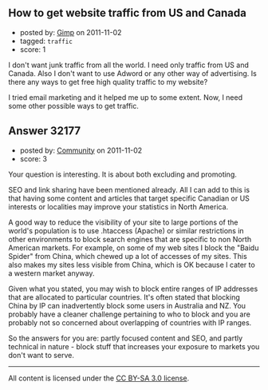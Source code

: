 ## How to get website traffic from US and Canada

- posted by: [Gimp](https://stackexchange.com/users/-1/13350-gimp) on 2011-11-02
- tagged: `traffic`
- score: 1

I don't want junk traffic from all the world. I need only traffic from US and Canada. Also I don't want to use Adword or any other way of advertising. Is there any ways to get free high quality traffic to my website?

I tried email marketing and it helped me up to some extent. Now, I need some other possible ways to get traffic.


## Answer 32177

- posted by: [Community](https://stackexchange.com/users/-1/-1-community) on 2011-11-02
- score: 3

Your question is interesting. It is about both excluding and promoting. 

SEO and link sharing have been mentioned already. All I can add to this is that having some content and articles that target specific Canadian or US interests or localities may improve your statistics in North America. 

A good way to reduce the visibility of your site to large portions of the world's population is to use .htaccess (Apache) or similar restrictions in other environments to block search engines that are specific to non North American markets. For example, on some of my web sites I block the "Baidu Spider" from China, which chewed up a lot of accesses of my sites. This also makes my sites less visible from China, which is OK because I cater to a western market anyway. 

Given what you stated, you may wish to block entire ranges of IP addresses that are allocated to particular countries. It's often stated that blocking China by IP can inadvertently block some users in Australia and NZ. You probably have a cleaner challenge pertaining to who to block and you are probably not so concerned about overlapping of countries with IP ranges. 

So the answers for you are: partly focused content and SEO, and partly technical in nature - block stuff that increases your exposure to markets you don't want to serve. 



---

All content is licensed under the [CC BY-SA 3.0 license](https://creativecommons.org/licenses/by-sa/3.0/).
